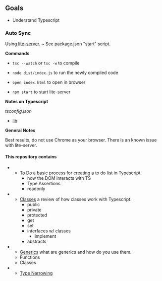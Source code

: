 ## Goals

- Understand Typescript

### Auto Sync
Using [lite-server](https://www.npmjs.com/package/lite-server). 
  ~ See package.json "start" script. 

**Commands**
* `tsc --watch` or `tsc -w` to compile 

* `node dist/index.js` to run the newly compiled code 

* `open index.html` to open in browser

* `npm start` to start lite-server

**Notes on Typescript**

*tsconfig.json*

- [lib](https://www.typescriptlang.org/tsconfig#lib) 

**General Notes**

Best results, do not use Chrome as your browser. There is an known issue with lite-server. 

#### This repository contains 

* - [To Do](./TODO/)
  a basic process for creating a to do list in Typescript. 
    - how the DOM interacts with TS
    - Type Assertions 
    - readonly
* - [Classes](./CLASSES/)
  a review of how classes work with Typescript. 
    - public
    - private
    - protected 
    - get 
    - set 
    - interfaces w/ classes
      - implement 
    - abstracts 

* - [Generics](./GENERICS/)
  what are generics and how do you use them. 
  - Functions
  - Classes 

* - [Type Narrowing](./TYPENARROWING/)